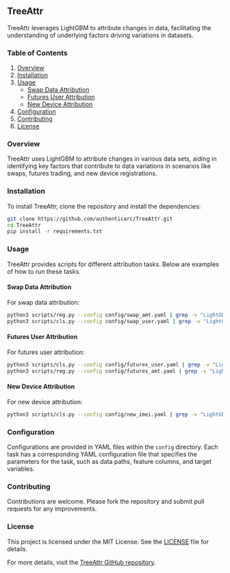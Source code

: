 ## TreeAttr

TreeAttr leverages LightGBM to attribute changes in data, facilitating the understanding of underlying factors driving variations in datasets.

### Table of Contents
1. [Overview](#overview)
2. [Installation](#installation)
3. [Usage](#usage)
    - [Swap Data Attribution](#swap-data-attribution)
    - [Futures User Attribution](#futures-user-attribution)
    - [New Device Attribution](#new-device-attribution)
4. [Configuration](#configuration)
5. [Contributing](#contributing)
6. [License](#license)

### Overview
TreeAttr uses LightGBM to attribute changes in various data sets, aiding in identifying key factors that contribute to data variations in scenarios like swaps, futures trading, and new device registrations.

### Installation
To install TreeAttr, clone the repository and install the dependencies:

```bash
git clone https://github.com/authenticarc/TreeAttr.git
cd TreeAttr
pip install -r requirements.txt
```

### Usage
TreeAttr provides scripts for different attribution tasks. Below are examples of how to run these tasks.

#### Swap Data Attribution
For swap data attribution:

```bash
python3 scripts/reg.py --config config/swap_amt.yaml | grep -v "LightGBM"
python3 scripts/cls.py --config config/swap_user.yaml | grep -v "LightGBM"
```

#### Futures User Attribution
For futures user attribution:

```bash
python3 scripts/cls.py --config config/futures_user.yaml | grep -v "LightGBM"
python3 scripts/reg.py --config config/futures_amt.yaml | grep -v "LightGBM"
```

#### New Device Attribution
For new device attribution:

```bash
python3 scripts/cls.py --config config/new_imei.yaml | grep -v "LightGBM"
```

### Configuration
Configurations are provided in YAML files within the `config` directory. Each task has a corresponding YAML configuration file that specifies the parameters for the task, such as data paths, feature columns, and target variables.

### Contributing
Contributions are welcome. Please fork the repository and submit pull requests for any improvements.

### License
This project is licensed under the MIT License. See the [LICENSE](LICENSE) file for details.

For more details, visit the [TreeAttr GitHub repository](https://github.com/authenticarc/TreeAttr).
